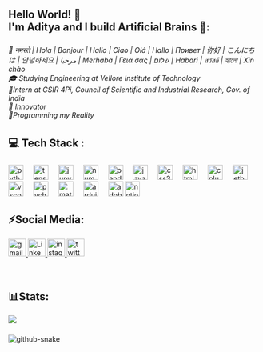 <h2 align="left">Hello World! 👋<br>I'm Aditya and I build Artificial Brains 🧠:</h2>

###

<h6 align="left">👋 नमस्ते | Hola | Bonjour | Hallo | Ciao | Olá | Hallo | Привет | 你好 | こんにちは | 안녕하세요 | مرحبا | Merhaba | Γεια σας | שלום | Habari | สวัสดี | হ্যালো | Xin chào<br>🎓 Studying Engineering at Vellore Institute of Technology<br> 📍Intern at CSIR 4Pi, Council of Scientific and Industrial Research, Gov. of India  <br>🚀 Innovator  <br>🧠Programming my Reality </h6>

###

<h2 align="left">💻 Tech Stack :</h2>

###

<div align="left">
  <img src="https://img.shields.io/badge/Python-3776AB?logo=python&logoColor=white&style=for-the-badge" height="30" alt="python logo"  />
  <img width="12" />
  <img src="https://img.shields.io/badge/TensorFlow-FF6F00?logo=tensorflow&logoColor=black&style=for-the-badge" height="30" alt="tensorflow logo"  />
  <img width="12" />
  <img src="https://img.shields.io/badge/Jupyter-F37626?logo=jupyter&logoColor=black&style=for-the-badge" height="30" alt="jupyter logo"  />
  <img width="12" />
  <img src="https://img.shields.io/badge/NumPy-013243?logo=numpy&logoColor=white&style=for-the-badge" height="30" alt="numpy logo"  />
  <img width="12" />
  <img src="https://img.shields.io/badge/pandas-150458?logo=pandas&logoColor=white&style=for-the-badge" height="30" alt="pandas logo"  />
  <img width="12" />
  <img src="https://img.shields.io/badge/JavaScript-F7DF1E?logo=javascript&logoColor=black&style=for-the-badge" height="30" alt="javascript logo"  />
  <img width="12" />
  <img src="https://img.shields.io/badge/CSS3-1572B6?logo=css3&logoColor=white&style=for-the-badge" height="30" alt="css3 logo"  />
  <img width="12" />
  <img src="https://img.shields.io/badge/HTML5-E34F26?logo=html5&logoColor=white&style=for-the-badge" height="30" alt="html5 logo"  />
  <img width="12" />
  <img src="https://img.shields.io/badge/C++-00599C?logo=cplusplus&logoColor=white&style=for-the-badge" height="30" alt="cplusplus logo"  />
  <img width="12" />
  <img src="https://img.shields.io/badge/JetBrains-000000?logo=jetbrains&logoColor=white&style=for-the-badge" height="30" alt="jetbrains logo"  />
  <img width="12" />
  <img src="https://img.shields.io/badge/Visual Studio Code-007ACC?logo=visualstudiocode&logoColor=white&style=for-the-badge" height="30" alt="vscode logo"  />
  <img width="12" />
  <img src="https://img.shields.io/badge/PyCharm-000000?logo=pycharm&logoColor=white&style=for-the-badge" height="30" alt="pycharm logo"  />
  <img width="12" />
  <img src="https://skillicons.dev/icons?i=matlab" height="30" alt="matlab logo"  />
  <img width="12" />
  <img src="https://img.shields.io/badge/Arduino-00979D?logo=arduino&logoColor=white&style=for-the-badge" height="30" alt="arduino logo"  />
  <img width="12" />
  <img src="https://img.shields.io/badge/Adobe Photoshop-31A8FF?logo=adobephotoshop&logoColor=black&style=for-the-badge" height="30" alt="adobephotoshop logo"  />
  <img src="https://img.shields.io/badge/Notion-%23000000.svg?style=for-the-badge&logo=notion&logoColor=white" height="30" alt="notion logo" />
</div>

<h2 align="left"> ⚡Social Media:</h2>
<div align="left">
  <a href="mailto:adityapstakuli@gmail.com">
    <img src="https://img.shields.io/static/v1?message=Gmail&logo=gmail&label=&color=D14836&logoColor=white&labelColor=&style=for-the-badge" height="35" alt="gmail logo" />
</a>
  
  <a href="https://www.linkedin.com/in/aditya-takuli-10p07s2004" target="_blank">
      <img src="https://img.shields.io/static/v1?message=LinkedIn&logo=linkedin&label=&color=0077B5&logoColor=white&labelColor=&style=for-the-badge" height="35" alt="LinkedIn Logo" />
</a>
  
  <a href="https://www.instagram.com/axdtya.10" target="_blank">
    <img src="https://img.shields.io/static/v1?message=Instagram&logo=instagram&label=&color=E4405F&logoColor=white&labelColor=&style=for-the-badge" height="35" alt="instagram logo" />
</a>

<a href="https://twitter.com/IamAdityaTakuli" target="_blank">
  <img src="https://img.shields.io/static/v1?message=Twitter&logo=twitter&label=&color=1DA1F2&logoColor=white&labelColor=&style=for-the-badge" height="35" alt="twitter logo"  />
</a>
</div>

<br/>
<br/>

 
<h2 align="left"> 📊Stats: </h2>

![](https://github-readme-stats.vercel.app/api/top-langs/?username=iareARiES&theme=dark&hide_border=false&include_all_commits=false&count_private=false&layout=compact)
###

###

<picture>
  <source media="(prefers-color-scheme: dark)" srcset="https://raw.githubusercontent.com/iareARiES/iareARiES/output/github-snake-dark.svg" />
  <source media="(prefers-color-scheme: light)" srcset="https://raw.githubusercontent.com/iareARiES/iareARiES/output/github-snake.svg" />
  <img alt="github-snake" src="https://raw.githubusercontent.com/tobiasmeyhoefer/tobiasmeyhoefer/output/github-snake.svg" />
</picture>

###
